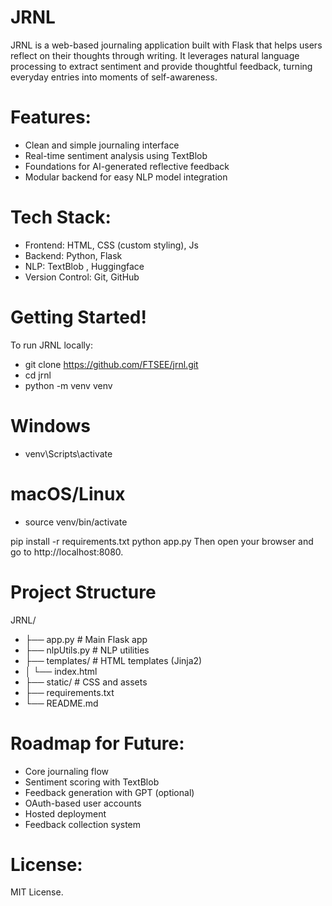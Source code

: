 # JRNL

JRNL is a web-based journaling application built with Flask that helps users reflect on their thoughts through writing. It leverages natural language processing to extract sentiment and provide thoughtful feedback, turning everyday entries into moments of self-awareness.

# Features:
- Clean and simple journaling interface
- Real-time sentiment analysis using TextBlob
- Foundations for AI-generated reflective feedback
- Modular backend for easy NLP model integration

# Tech Stack:
- Frontend: HTML, CSS (custom styling), Js
- Backend: Python, Flask
- NLP: TextBlob , Huggingface
- Version Control: Git, GitHub

# Getting Started!

To run JRNL locally:
- git clone https://github.com/FTSEE/jrnl.git
- cd jrnl
- python -m venv venv
# Windows
- venv\Scripts\activate
# macOS/Linux
- source venv/bin/activate

pip install -r requirements.txt
python app.py
Then open your browser and go to http://localhost:8080.

# Project Structure

JRNL/
- ├── app.py                  # Main Flask app
- ├── nlpUtils.py             # NLP utilities
- ├── templates/              # HTML templates (Jinja2)
- │   └── index.html
- ├── static/                 # CSS and assets
- ├── requirements.txt
- └── README.md

# Roadmap for Future:
- Core journaling flow
- Sentiment scoring with TextBlob
- Feedback generation with GPT (optional)
- OAuth-based user accounts
- Hosted deployment
- Feedback collection system

# License:
MIT License.


